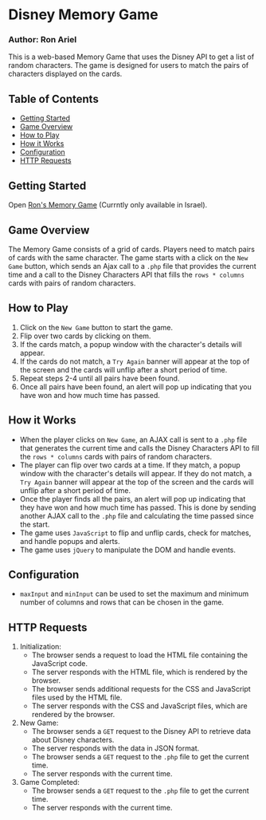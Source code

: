 # Disney Memory Game

### Author: Ron Ariel

This is a web-based Memory Game that uses the Disney API to get a list of random characters. The game is designed for users to match the pairs of characters displayed on the cards.

## Table of Contents

-   [Getting Started](#getting-started)
-   [Game Overview](#game-overview)
-   [How to Play](#how-to-play)
-   [How it Works](#how-it-works)
-   [Configuration](#configuration)
-   [HTTP Requests](#http-requests)

## Getting Started

Open [Ron's Memory Game](http://ronam.mysoft.jce.ac.il/ex1/) (Currntly only available in Israel).

## Game Overview

The Memory Game consists of a grid of cards. Players need to match pairs of cards with the same character. The game starts with a click on the `New Game` button, which sends an Ajax call to a `.php` file that provides the current time and a call to the Disney Characters API that fills the `rows * columns` cards with pairs of random characters.

## How to Play

1. Click on the `New Game` button to start the game.
2. Flip over two cards by clicking on them.
3. If the cards match, a popup window with the character's details will appear.
4. If the cards do not match, a `Try Again` banner will appear at the top of the screen and the cards will unflip after a short period of time.
5. Repeat steps 2-4 until all pairs have been found.
6. Once all pairs have been found, an alert will pop up indicating that you have won and how much time has passed.

## How it Works

-   When the player clicks on `New Game`, an AJAX call is sent to a `.php` file that generates the current time and calls the Disney Characters API to fill the `rows * columns` cards with pairs of random characters.
-   The player can flip over two cards at a time. If they match, a popup window with the character's details will appear. If they do not match, a `Try Again` banner will appear at the top of the screen and the cards will unflip after a short period of time.
-   Once the player finds all the pairs, an alert will pop up indicating that they have won and how much time has passed. This is done by sending another AJAX call to the `.php` file and calculating the time passed since the start.
-   The game uses `JavaScript` to flip and unflip cards, check for matches, and handle popups and alerts.
-   The game uses `jQuery` to manipulate the DOM and handle events.

## Configuration

-   `maxInput` and `minInput` can be used to set the maximum and minimum number of columns and rows that can be chosen in the game.

## HTTP Requests

1. Initialization:
    - The browser sends a request to load the HTML file containing the JavaScript code.
    - The server responds with the HTML file, which is rendered by the browser.
    - The browser sends additional requests for the CSS and JavaScript files used by the HTML file.
    - The server responds with the CSS and JavaScript files, which are rendered by the browser.
2. New Game:
    - The browser sends a `GET` request to the Disney API to retrieve data about Disney characters.
    - The server responds with the data in JSON format.
    - The browser sends a `GET` request to the `.php` file to get the current time.
    - The server responds with the current time.
3. Game Completed:
    - The browser sends a `GET` request to the `.php` file to get the current time.
    - The server responds with the current time.
